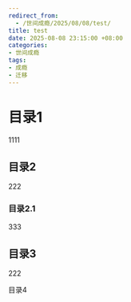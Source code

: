 ```yaml
---
redirect_from:
  - /世间成瘾/2025/08/08/test/
title: test
date: 2025-08-08 23:15:00 +08:00
categories:
- 世间成瘾
tags:
- 成瘾
- 迁移
---
```


# 目录1

1111

## 目录2

222

### 目录2.1

333

## 目录3

222

目录4